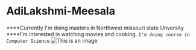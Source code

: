 # AdiLakshmi-Meesala
****Currently I'm doing masters in Northwest missouri state Unversity
****I'm interested in watching movies and cooking.
`I'm doing course in Computer Science`
![This is an image](https://myoctocat.com/assets/images/base-octocat.svg)
